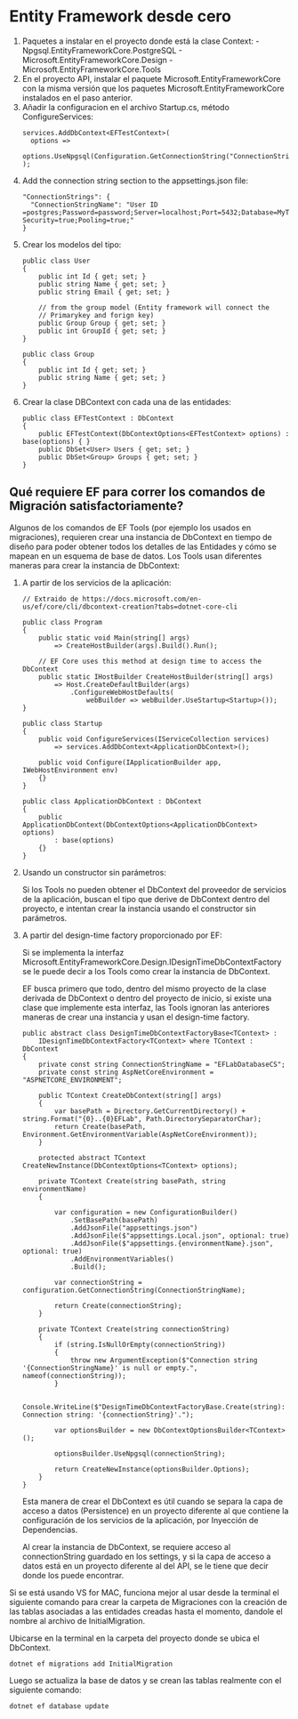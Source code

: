 # Entity Framework desde cero

<ol>
  <li>
    Paquetes a instalar en el proyecto donde está la clase Context:
    - Npgsql.EntityFrameworkCore.PostgreSQL
    - Microsoft.EntityFrameworkCore.Design
    - Microsoft.EntityFrameworkCore.Tools
  </li>
  <li>
    En el proyecto API, instalar el paquete Microsoft.EntityFrameworkCore con la misma versión que los paquetes Microsoft.EntityFrameworkCore instalados en el paso anterior.
  </li>
  <li>
    Añadir la configuracion en el archivo Startup.cs, método ConfigureServices:
    
    services.AddDbContext<EFTestContext>(
      options =>  
      options.UseNpgsql(Configuration.GetConnectionString("ConnectionStringName"))
    );  
   
  </li>
  <li>
    Add the connection string section to the appsettings.json file:
    
    "ConnectionStrings": {
      "ConnectionStringName": "User ID =postgres;Password=password;Server=localhost;Port=5432;Database=MyTestDB;Integrated Security=true;Pooling=true;"
    }
    
  </li>
  <li>
    Crear los modelos del tipo:
    
    public class User
    {
        public int Id { get; set; }
        public string Name { get; set; }
        public string Email { get; set; }
        
        // from the group model (Entity framework will connect the    	   
        // Primarykey and forign key)
        public Group Group { get; set; }
        public int GroupId { get; set; }
    }
    
    public class Group
    {
        public int Id { get; set; }
        public string Name { get; set; }
    }
  </li>
  <li>
    Crear la clase DBContext con cada una de las entidades:
    
    public class EFTestContext : DbContext
    {
        public EFTestContext(DbContextOptions<EFTestContext> options) : base(options) { }
        public DbSet<User> Users { get; set; }
        public DbSet<Group> Groups { get; set; }
    }
    
  </li>
</ol>

## Qué requiere EF para correr los comandos de Migración satisfactoriamente?
Algunos de los comandos de EF Tools (por ejemplo los usados en migraciones), requieren crear una instancia de DbContext en tiempo de diseño para poder obtener todos los detalles de las Entidades y cómo se mapean en un esquema de base de datos.
Los Tools usan diferentes maneras para crear la instancia de DbContext:   
<ol>
  <li>
    A partir de los servicios de la aplicación:
    
    // Extraido de https://docs.microsoft.com/en-us/ef/core/cli/dbcontext-creation?tabs=dotnet-core-cli

    public class Program
    {
        public static void Main(string[] args)
            => CreateHostBuilder(args).Build().Run();

        // EF Core uses this method at design time to access the DbContext
        public static IHostBuilder CreateHostBuilder(string[] args)
            => Host.CreateDefaultBuilder(args)
                .ConfigureWebHostDefaults(
                    webBuilder => webBuilder.UseStartup<Startup>());
    }

    public class Startup
    {
        public void ConfigureServices(IServiceCollection services)
            => services.AddDbContext<ApplicationDbContext>();

        public void Configure(IApplicationBuilder app, IWebHostEnvironment env)
        {}
    }

    public class ApplicationDbContext : DbContext
    {
        public ApplicationDbContext(DbContextOptions<ApplicationDbContext> options)
            : base(options)
        {}
    }
   
  </li>
  <li>
    Usando un constructor sin parámetros:
    
Si los Tools no pueden obtener el DbContext del proveedor de servicios de la aplicación, buscan el tipo que derive de DbContext dentro del proyecto, e intentan crear la instancia usando el constructor sin parámetros.
    
  </li>
  <li>
    A partir del design-time factory proporcionado por EF:
    
Si se implementa la interfaz Microsoft.EntityFrameworkCore.Design.IDesignTimeDbContextFactory<TContext> se le puede decir a los Tools como crear la instancia de DbContext.
    
EF busca primero que todo, dentro del mismo proyecto de la clase derivada de DbContext o dentro del proyecto de inicio, si existe una clase que implemente esta interfaz, las Tools ignoran las anteriores maneras de crear una instancia y usan el design-time factory.
    
    public abstract class DesignTimeDbContextFactoryBase<TContext> :
        IDesignTimeDbContextFactory<TContext> where TContext : DbContext
    {
        private const string ConnectionStringName = "EFLabDatabaseCS";
        private const string AspNetCoreEnvironment = "ASPNETCORE_ENVIRONMENT";

        public TContext CreateDbContext(string[] args)
        {
            var basePath = Directory.GetCurrentDirectory() + string.Format("{0}..{0}EFLab", Path.DirectorySeparatorChar);
            return Create(basePath, Environment.GetEnvironmentVariable(AspNetCoreEnvironment));
        }

        protected abstract TContext CreateNewInstance(DbContextOptions<TContext> options);

        private TContext Create(string basePath, string environmentName)
        {

            var configuration = new ConfigurationBuilder()
                .SetBasePath(basePath)
                .AddJsonFile("appsettings.json")
                .AddJsonFile($"appsettings.Local.json", optional: true)
                .AddJsonFile($"appsettings.{environmentName}.json", optional: true)
                .AddEnvironmentVariables()
                .Build();

            var connectionString = configuration.GetConnectionString(ConnectionStringName);

            return Create(connectionString);
        }

        private TContext Create(string connectionString)
        {
            if (string.IsNullOrEmpty(connectionString))
            {
                throw new ArgumentException($"Connection string '{ConnectionStringName}' is null or empty.", nameof(connectionString));
            }

            Console.WriteLine($"DesignTimeDbContextFactoryBase.Create(string): Connection string: '{connectionString}'.");

            var optionsBuilder = new DbContextOptionsBuilder<TContext>();

            optionsBuilder.UseNpgsql(connectionString);

            return CreateNewInstance(optionsBuilder.Options);
        }
    }
    
Esta manera de crear el DbContext es útil cuando se separa la capa de acceso a datos (Persistence) en un proyecto diferente al que contiene la configuración de los servicios de la aplicación, por Inyección de Dependencias.
   
Al crear la instancia de DbContext, se requiere acceso al connectionString guardado en los settings, y si la capa de acceso a datos está en un proyecto diferente al del API, se le tiene que decir donde los puede encontrar.
  </li>
</ol>
    
Si se está usando VS for MAC, funciona mejor al usar desde la terminal el siguiente comando para crear la carpeta de Migraciones con la creación de las tablas asociadas a las entidades creadas hasta el momento, dandole el nombre al archivo de InitialMigration.
    
Ubicarse en la terminal en la carpeta del proyecto donde se ubica el DbContext.
    
    dotnet ef migrations add InitialMigration
 
Luego se actualiza la base de datos y se crean las tablas realmente con el siguiente comando:
    
    dotnet ef database update
    
